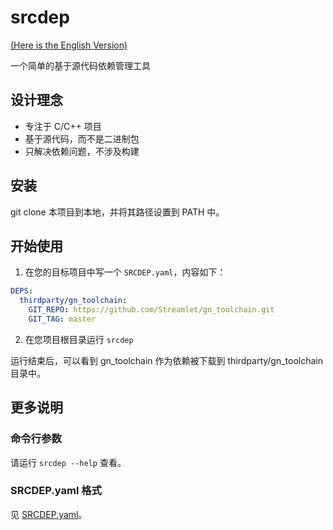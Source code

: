 # srcdep

[(Here is the English Version)](README.md)

一个简单的基于源代码依赖管理工具

## 设计理念

* 专注于 C/C++ 项目
* 基于源代码，而不是二进制包
* 只解决依赖问题，不涉及构建

## 安装

git clone 本项目到本地，并将其路径设置到 PATH 中。

## 开始使用

1. 在您的目标项目中写一个 `SRCDEP.yaml`，内容如下：

```yaml
DEPS:
  thirdparty/gn_toolchain:
    GIT_REPO: https://github.com/Streamlet/gn_toolchain.git
    GIT_TAG: master
```

2. 在您项目根目录运行 `srcdep`

运行结束后，可以看到 gn_toolchain 作为依赖被下载到 thirdparty/gn_toolchain 目录中。

## 更多说明

### 命令行参数

请运行 `srcdep --help` 查看。

### SRCDEP.yaml 格式

见 [SRCDEP.yaml](SRCDEP.yaml)。
